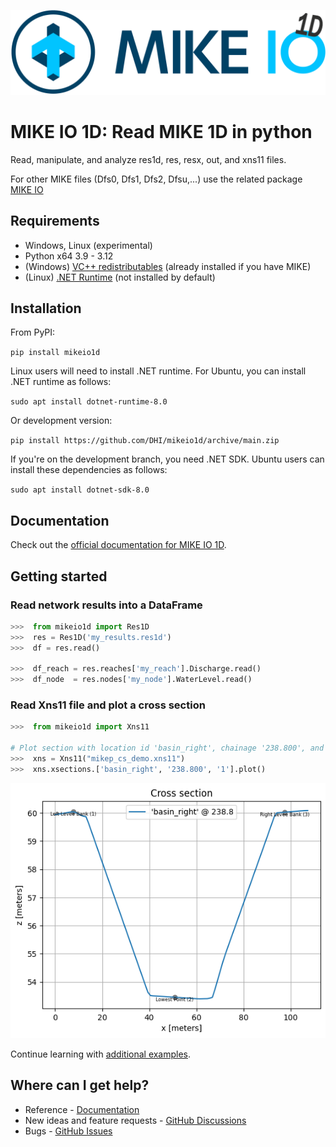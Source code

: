 ![logo](https://raw.githubusercontent.com/DHI/mikeio1d/main/images/logo/MIKE-IO-1D-Logo-Pos-RGB-nomargin.png)
# MIKE IO 1D: Read MIKE 1D in python

Read, manipulate, and analyze res1d, res, resx, out, and xns11 files.

For other MIKE files (Dfs0, Dfs1, Dfs2, Dfsu,...) use the related package [MIKE IO](https://github.com/DHI/mikeio)

## Requirements
* Windows, Linux (experimental)
* Python x64 3.9 - 3.12 
* (Windows) [VC++ redistributables](https://support.microsoft.com/en-us/help/2977003/the-latest-supported-visual-c-downloads) (already installed if you have MIKE)
* (Linux) [.NET Runtime](https://learn.microsoft.com/en-us/dotnet/core/install/linux) (not installed by default)

## Installation

From PyPI: 

`pip install mikeio1d`

Linux users will need to install .NET runtime. For Ubuntu, you can install .NET runtime as follows:

`sudo apt install dotnet-runtime-8.0`

Or development version:

`pip install https://github.com/DHI/mikeio1d/archive/main.zip`

If you're on the development branch, you need .NET SDK. Ubuntu users can install these dependencies as follows:

`sudo apt install dotnet-sdk-8.0`

## Documentation

Check out the [official documentation for MIKE IO 1D](https://dhi.github.io/mikeio1d/).

## Getting started

### Read network results into a DataFrame
```python
>>>  from mikeio1d import Res1D
>>>  res = Res1D('my_results.res1d')
>>>  df = res.read()

>>>  df_reach = res.reaches['my_reach'].Discharge.read()
>>>  df_node  = res.nodes['my_node'].WaterLevel.read()
```

### Read Xns11 file and plot a cross section
```python
>>>  from mikeio1d import Xns11

# Plot section with location id 'basin_right', chainage '238.800', and topo id '1'.
>>>  xns = Xns11("mikep_cs_demo.xns11")
>>>  xns.xsections.['basin_right', '238.800', '1'].plot()
```
![Geometry](https://raw.githubusercontent.com/DHI/mikeio1d/main/images/xns11_geometry.png)

Continue learning with [additional examples](https://dhi.github.io/mikeio1d/examples/res1d_basic.html).

## Where can I get help?

* Reference - [Documentation](https://dhi.github.io/mikeio1d/)
* New ideas and feature requests - [GitHub Discussions](http://github.com/DHI/mikeio1d/discussions) 
* Bugs - [GitHub Issues](http://github.com/DHI/mikeio1d/issues) 
